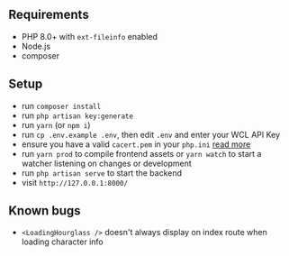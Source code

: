 ## Requirements

-   PHP 8.0+ with `ext-fileinfo` enabled
-   Node.js
-   composer

## Setup

-   run `composer install`
-   run `php artisan key:generate`
-   run `yarn` (or `npm i`)
-   run `cp .env.example .env`, then edit `.env` and enter your WCL API Key
-   ensure you have a valid `cacert.pem` in your `php.ini` [read more](https://github.com/guzzle/guzzle/issues/1935#issuecomment-371756738)
-   run `yarn prod` to compile frontend assets or `yarn watch` to start a watcher listening on changes or development
-   run `php artisan serve` to start the backend
-   visit `http://127.0.0.1:8000/`

## Known bugs

-   `<LoadingHourglass />` doesn't always display on index route when loading character info
